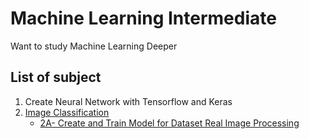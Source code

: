 # Machine Learning Intermediate
Want to study Machine Learning Deeper

## List of subject
1. Create Neural Network with Tensorflow and Keras
2. [Image Classification](https://github.com/manabil/Machine_Learning_Intermediate/tree/main/2-%20Image%20Classification)
    * [2A- Create and Train Model for Dataset Real Image Processing](https://github.com/manabil/Machine_Learning_Intermediate/blob/main/2-%20Image%20Classification/2A-%20Create%20and%20Train%20Model%20for%20Dataset%20Real%20Image%20Processing.ipynb)

